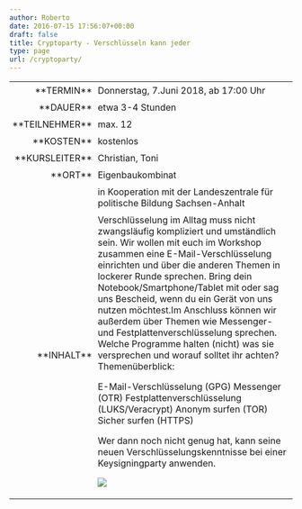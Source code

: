 ```yaml
---
author: Roberto
date: 2016-07-15 17:56:07+00:00
draft: false
title: Cryptoparty - Verschlüsseln kann jeder
type: page
url: /cryptoparty/
---
```


<table >
<tbody >
<tr >

<td style="padding: 5px; width: 20%; text-align: right;" >**TERMIN**
</td>

<td style="padding: 5px; text-align: left;" >Donnerstag, 7.Juni 2018, ab 17:00 Uhr
</td>
</tr>
<tr >

<td style="padding: 5px; width: 20%; text-align: right;" >**DAUER**
</td>

<td style="padding: 5px; text-align: left;" >etwa 3-4 Stunden
</td>
</tr>
<tr >

<td style="padding: 5px; width: 20%; text-align: right;" >**TEILNEHMER**
</td>

<td style="padding: 5px; text-align: left;" >max. 12
</td>
</tr>
<tr >

<td style="padding: 5px; width: 20%; text-align: right;" >**KOSTEN**
</td>

<td style="padding: 5px; text-align: left;" >kostenlos
</td>
</tr>
<tr >

<td style="padding: 5px; width: 20%; text-align: right;" >**KURSLEITER**
</td>

<td style="padding: 5px; text-align: left;" >Christian, Toni
</td>
</tr>
<tr >

<td style="padding: 5px; width: 20%; text-align: right;" >**ORT**
</td>

<td style="padding: 5px; text-align: left;" >Eigenbaukombinat
</td>
</tr>
<tr >

<td style="padding: 5px; width: 20%; text-align: right;" >
</td>

<td style="padding: 5px; text-align: left;" >in Kooperation mit der Landeszentrale für politische Bildung Sachsen-Anhalt 
</td>
</tr>

<tr >

<td style="padding: 5px; width: 20%; text-align: right;" >**INHALT**
</td>

<td style="padding: 5px; text-align: left;" >Verschlüsselung im Alltag muss nicht zwangsläufig kompliziert und umständlich sein. Wir wollen mit euch im Workshop zusammen eine
E-Mail-Verschlüsselung einrichten und über die anderen Themen in
lockerer Runde sprechen. Bring dein Notebook/Smartphone/Tablet mit oder
sag uns Bescheid, wenn du ein Gerät von uns nutzen möchtest.Im Anschluss können wir außerdem über Themen wie Messenger- und
Festplattenverschlüsselung sprechen. Welche Programme halten (nicht) was
sie versprechen und worauf solltet ihr achten?Themenüberblick:

E-Mail-Verschlüsselung (GPG)
Messenger (OTR)
Festplattenverschlüsselung (LUKS/Veracrypt)
Anonym surfen (TOR)
Sicher surfen (HTTPS)

Wer dann noch nicht genug hat, kann seine neuen
Verschlüsselungskenntnisse bei einer Keysigningparty anwenden.

![](https://eigenbaukombinat.de/wp-content/uploads/2017/11/cryptoparty-300x105.png)

</td>
</tr>

</tbody>
</table>
